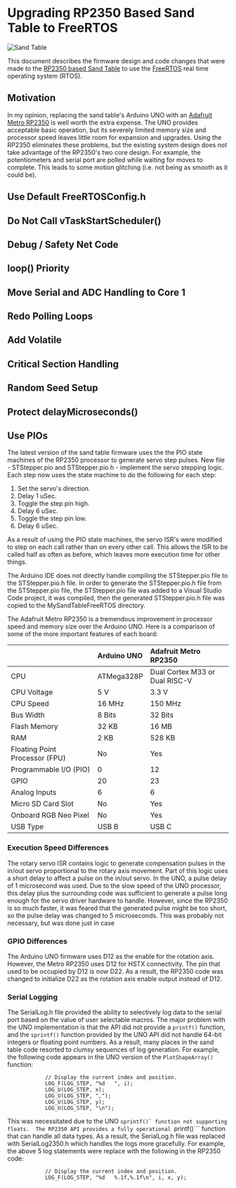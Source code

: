 Upgrading RP2350 Based Sand Table to FreeRTOS
===
![Sand Table](https://i.imgur.com/tNOBlu8.jpeg)


This document describes the firmware design and code changes that were made to the [RP2350 based Sand Table](https://github.com/regnaDkciN/SandTable/tree/main/MySandTable2350) to use the [FreeRTOS](https://www.freertos.org/) real time operating system (RTOS).

## Motivation
In my opinion, replacing the sand table's Arduino UNO with an [Adafruit Metro RP2350](https://www.adafruit.com/product/6003) is well worth the extra expense.  The UNO provides acceptable basic operation, but its severely limited memory size and processor speed leaves little room for expansion and upgrades.  Using the RP2350 eliminates these problems, but the existing system design does not take advantage of the RP2350's two core design.  For example, the potentiometers and serial port are polled while waiting for moves to complete.  This leads to some motion glitching (i.e. not being as smooth as it could be).


## Use Default FreeRTOSConfig.h

## Do Not Call vTaskStartScheduler()

## Debug / Safety Net Code

## loop() Priority

## Move Serial and ADC Handling to Core 1

## Redo Polling Loops

## Add Volatile

## Critical Section Handling

## Random Seed Setup

## Protect delayMicroseconds()

## Use PIOs
The latest version of the sand table firmware uses the the PIO state machines of the RP2350 processor to generate servo step pulses.  New file - STStepper.pio and STStepper.pio.h - implement the servo stepping logic.  Each step now uses the state machine to do the following for each step:
1. Set the servo's direction.
2. Delay 1 uSec.
3. Toggle the step pin high.
4. Delay 6 uSec.
5. Toggle the step pin low.
6. Delay 6 uSec.

As a result of using the PIO state machines, the servo ISR's were modified to step on each call rather than on every other call.  This allows the ISR to be called half as often as before, which leaves more execution time for other things.

The Arduino IDE does not directly handle compiling the STStepper.pio file to the STStepper.pio.h file.  In order to generate the STStepper.pio.h file from the STStepper.pio file, the STStepper.pio file was added to a Visual Studio Code project, it was compiled, then the generated STStepper.pio.h file was copied to the MySandTableFreeRTOS directory.






        
The Adafruit Metro RP2350 is a tremendous improvement in processor speed and memory size over the Arduino UNO.  Here is a comparison of some of the more important features of each board:

|    |  Arduino UNO |  Adafruit Metro RP2350  |
| :---------- | :---------- | :-------- |
| CPU | ATMega328P | Dual Cortex M33 or Dual RISC-V
| CPU Voltage | 5 V | 3.3 V |
| CPU Speed | 16 MHz | 150 MHz |
| Bus Width | 8 Bits | 32 Bits |
| Flash Memory | 32 KB | 16 MB |
| RAM | 2 KB | 528 KB |
| Floating Point Processor (FPU) | No | Yes|
| Programmable I/O (PIO) | 0 | 12 |
| GPIO | 20 | 23 | 
| Analog Inputs | 6 | 6 |
| Micro SD Card Slot | No | Yes |
| Onboard RGB Neo Pixel | No | Yes |
| USB Type | USB B | USB C |



  ### Execution Speed Differences
The rotary servo ISR contains logic to generate compensation pulses in the in/out servo proportional to the rotary axis movement.  Part of this logic uses a short delay to affect a pulse on the in/out servo.  In the UNO, a pulse delay of 1 microsecond was used.  Due to the slow speed of the UNO processor, this delay plus the surrounding code was sufficient to generate a pulse long enough for the servo driver hardware to handle.  However, since the RP2350 is so much faster, it was feared that the generated pulse might be too short, so the pulse delay was changed to 5 microseconds.  This was probably not necessary, but was done just in case



  ### GPIO Differences
The Arduino UNO firmware uses D12 as the enable for the rotation axis.  However, the Metro RP2350 uses D12 for HSTX connectivity.  The pin that used to be occupied by D12 is now D22.  As a result, the RP2350 code was changed to initialize D22 as the rotation axis enable output instead of D12.



  ### Serial Logging
The SerialLog.h file provided the ability to selectively log data to the serial port based on the value of user selectable macros.  The major problem with the UNO implementation is that the API did not provide a ```printf()``` function, and the ```sprintf()``` function provided by the UNO API did not handle 64-bit integers or floating point numbers.  As a result, many places in the sand table code resorted to clumsy sequences of log generation.  For example, the following code appears in the UNO version of the ```PlotShapeArray()``` function:
```
            // Display the current index and position.
            LOG_F(LOG_STEP, "%d   ", i);
            LOG_U(LOG_STEP, x);
            LOG_U(LOG_STEP, ",");
            LOG_U(LOG_STEP, y);
            LOG_U(LOG_STEP, "\n");
```

This was necessitated due to the UNO ```sprintf()` function not supporting floats.  The RP2350 API provides a fully operational ```printf()``` function that can handle all data types.  As a result, the SerialLog.h file was replaced with SerialLog2350.h which handles the logs more gracefully.  For example, the above 5 log statements were replace with the following in the RP2350 code:
```
            // Display the current index and position.
            LOG_F(LOG_STEP, "%d   %.1f,%.1f\n", i, x, y);
```


